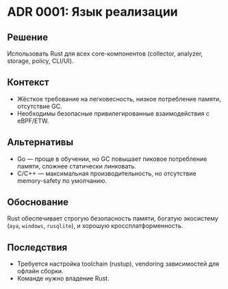 # ADR 0001: Язык реализации

## Решение
Использовать Rust для всех core-компонентов (collector, analyzer, storage, policy, CLI/UI).

## Контекст
* Жёсткое требование на легковесность, низкое потребление памяти, отсутствие GC.
* Необходимы безопасные привилегированные взаимодействия с eBPF/ETW.

## Альтернативы
* Go — проще в обучении, но GC повышает пиковое потребление памяти, сложнее статически линковать.
* C/C++ — максимальная производительность, но отсутствие memory-safety по умолчанию.

## Обоснование
Rust обеспечивает строгую безопасность памяти, богатую экосистему (`aya`, `windows`, `rusqlite`), и хорошую кроссплатформенность.

## Последствия
* Требуется настройка toolchain (rustup), vendoring зависимостей для офлайн сборки.
* Команде нужно владение Rust.
